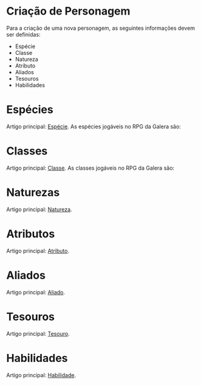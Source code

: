 <!-- TITLE: Criação De Personagem -->
<!-- SUBTITLE: Regras para a criação de personagens. -->

# Criação de Personagem
Para a criação de uma nova personagem, as seguintes informações devem ser definidas:
* Espécie
* Classe
* Natureza
* Atributo
* Aliados
* Tesouros
* Habilidades

# Espécies
Artigo principal: [Espécie](especie).
As espécies jogáveis no RPG da Galera são:

# Classes
Artigo principal: [Classe](classe).
As classes jogáveis no RPG da Galera são:

# Naturezas
Artigo principal: [Natureza](natureza).

# Atributos
Artigo principal: [Atributo](atributo).

# Aliados
Artigo principal: [Aliado](aliado).

# Tesouros
Artigo principal: [Tesouro](tesouro).

# Habilidades
Artigo principal: [Habilidade](habilidade).
